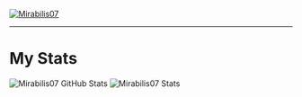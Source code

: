[![Mirabilis07](https://img.shields.io/badge/Mirabilis07-FOLLOW-red?style=for-the-badge)](https://github.com/Mirabilis07)

***

# My Stats
![Mirabilis07 GitHub Stats](https://github-readme-stats.vercel.app/api?username=Mirabilis07&show_icons=true&theme=radical)
![Mirabilis07 Stats](https://github-readme-streak-stats.herokuapp.com/?user=Mirabilis07)
